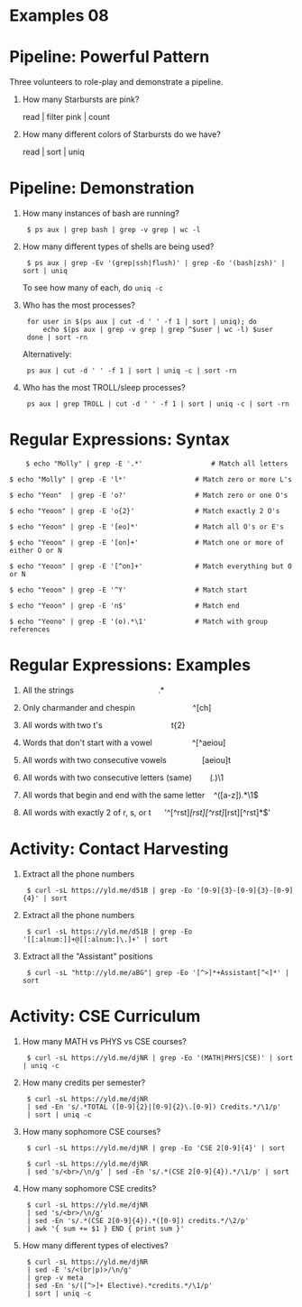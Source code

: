 # Examples 08

# Pipeline: Powerful Pattern

Three volunteers to role-play and demonstrate a pipeline.

1. How many Starbursts are pink?

    read | filter pink | count

2. How many different colors of Starbursts do we have?

    read | sort | uniq

# Pipeline: Demonstration

1. How many instances of bash are running?

        $ ps aux | grep bash | grep -v grep | wc -l

2. How many different types of shells are being used?

        $ ps aux | grep -Ev '(grep|ssh|flush)' | grep -Eo '(bash|zsh)' | sort | uniq

    To see how many of each, do `uniq -c`

3. Who has the most processes?

        for user in $(ps aux | cut -d ' ' -f 1 | sort | uniq); do
            echo $(ps aux | grep -v grep | grep ^$user | wc -l) $user
        done | sort -rn

    Alternatively:

        ps aux | cut -d ' ' -f 1 | sort | uniq -c | sort -rn

4. Who has the most TROLL/sleep processes?

        ps aux | grep TROLL | cut -d ' ' -f 1 | sort | uniq -c | sort -rn

# Regular Expressions: Syntax


        $ echo "Molly" | grep -E '.*'                 # Match all letters

	$ echo "Molly" | grep -E 'l*'                 # Match zero or more L's

	$ echo "Yeon"  | grep -E 'o?'                 # Match zero or one O's

	$ echo "Yeoon" | grep -E 'o{2}'               # Match exactly 2 O's

	$ echo "Yeoon" | grep -E '[eo]*'              # Match all O's or E's

	$ echo "Yeoon" | grep -E '[on]+'              # Match one or more of either O or N

	$ echo "Yeoon" | grep -E '[^on]+'             # Match everything but O or N

	$ echo "Yeoon" | grep -E '^Y'                 # Match start 

	$ echo "Yeoon" | grep -E 'n$'                 # Match end

	$ echo "Yeono" | grep -E '(o).*\1'            # Match with group references

# Regular Expressions: Examples

1. All the strings                                      .*

2. Only charmander and chespin                          ^[ch]

3. All words with two t's                               t{2}

4. Words that don't start with a vowel                  ^[^aeiou]

5. All words with two consecutive vowels                [aeiou]t

6. All words with two consecutive letters (same)        (.)\1

7. All words that begin and end with the same letter    ^([a-z]).*\1$

8. All words with exactly 2 of r, s, or t               '^[^rst]*[rst][^rst]*[rst][^rst]*$'

# Activity: Contact Harvesting

1. Extract all the phone numbers

        $ curl -sL https://yld.me/d51B | grep -Eo '[0-9]{3}-[0-9]{3}-[0-9]{4}' | sort


2. Extract all the phone numbers

        $ curl -sL https://yld.me/d51B | grep -Eo '[[:alnum:]]+@[[:alnum:]\.]+' | sort

3. Extract all the "Assistant" positions
    
        $ curl -sL "http://yld.me/aBG"| grep -Eo '[^>]*+Assistant[^<]*' | sort

# Activity: CSE Curriculum

1. How many MATH vs PHYS vs CSE courses?
	
        $ curl -sL https://yld.me/djNR | grep -Eo '(MATH|PHYS|CSE)' | sort | uniq -c

2. How many credits per semester?

        $ curl -sL https://yld.me/djNR 
		| sed -En 's/.*TOTAL ([0-9]{2}|[0-9]{2}\.[0-9]) Credits.*/\1/p' 
		| sort | uniq -c

3. How many sophomore CSE courses?

        $ curl -sL https://yld.me/djNR | grep -Eo 'CSE 2[0-9]{4}' | sort

        $ curl -sL https://yld.me/djNR 
		| sed 's/<br>/\n/g' | sed -En 's/.*(CSE 2[0-9]{4}).*/\1/p' | sort

4. How many sophomore CSE credits?

        $ curl -sL https://yld.me/djNR  
		| sed 's/<br>/\n/g' 
		| sed -En 's/.*(CSE 2[0-9]{4}).*([0-9]) credits.*/\2/p'
		| awk '{ sum += $1 } END { print sum }'

5. How many different types of electives?

        $ curl -sL https://yld.me/djNR  
		| sed -E 's/<(br|p)>/\n/g' 
		| grep -v meta 
		| sed -En 's/([^>]+ Elective).*credits.*/\1/p'  
		| sort | uniq -c
